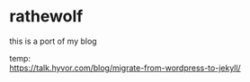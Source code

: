 # rathewolf
this is a port of my blog


temp:  
https://talk.hyvor.com/blog/migrate-from-wordpress-to-jekyll/
